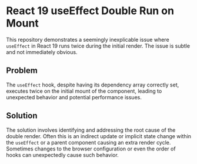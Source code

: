 # React 19 useEffect Double Run on Mount

This repository demonstrates a seemingly inexplicable issue where `useEffect` in React 19 runs twice during the initial render.  The issue is subtle and not immediately obvious.

## Problem

The `useEffect` hook, despite having its dependency array correctly set, executes twice on the initial mount of the component, leading to unexpected behavior and potential performance issues.

## Solution

The solution involves identifying and addressing the root cause of the double render.  Often this is an indirect update or implicit state change within the `useEffect` or a parent component causing an extra render cycle.   Sometimes changes to the browser configuration or even the order of hooks can unexpectedly cause such behavior.